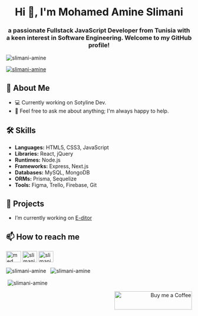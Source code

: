 <h1 align="center">Hi 👋, I'm Mohamed Amine Slimani</h1>
<h3 align="center">a passionate Fullstack JavaScript Developer from Tunisia with a keen interest in Software Engineering. Welcome to my GitHub profile!</h3>

<p align="left"> <img src="https://komarev.com/ghpvc/?username=slimani-amine&label=Profile%20views&color=0e75b6&style=flat" alt="slimani-amine" /> </p>

<p align="left"> <a href="https://github.com/ryo-ma/github-profile-trophy"><img src="https://github-profile-trophy.vercel.app/?username=slimani-amine" alt="slimani-amine" /></a> </p>

## 🚀 About Me
- 💻 Currently working on Sotyline Dev.
- 💬 Feel free to ask me about anything; I'm always happy to help.

## 🛠️ Skills
- **Languages:** HTML5, CSS3, JavaScript
- **Libraries:** React, jQuery
- **Runtimes:** Node.js
- **Frameworks:** Express, Next.js
- **Databases:** MySQL, MongoDB
- **ORMs:** Prisma, Sequelize
- **Tools:** Figma, Trello, Firebase, Git

## 🔭 Projects
- I’m currently working on [E-ditor](https://github.com/slimani-amine/editor.git)

## 📫 How to reach me
<p align="left">
<a href="https://linkedin.com/in/med amine slimani 🚀🚀" target="blank"><img align="center" src="https://raw.githubusercontent.com/rahuldkjain/github-profile-readme-generator/master/src/images/icons/Social/linked-in-alt.svg" alt="med amine slimani 🚀🚀" height="30" width="40" /></a>
<a href="https://fb.com/slimani med amine" target="blank"><img align="center" src="https://raw.githubusercontent.com/rahuldkjain/github-profile-readme-generator/master/src/images/icons/Social/facebook.svg" alt="slimani med amine" height="30" width="40" /></a>
<a href="https://discord.gg/slimanimedamin" target="blank"><img align="center" src="https://raw.githubusercontent.com/rahuldkjain/github-profile-readme-generator/master/src/images/icons/Social/discord.svg" alt="slimanimedamin" height="30" width="40" /></a>
</p>

<p><img align="center" src="https://github-readme-stats.vercel.app/api?username=slimani-amine&show_icons=true&locale=en" alt="slimani-amine" /> &nbsp; <img align="center" src="https://github-readme-streak-stats.herokuapp.com/?user=slimani-amine&" alt="slimani-amine" /></p>

<p>&nbsp;<img align="center" src="https://github-readme-stats.vercel.app/api/top-langs?username=slimani-amine&show_icons=true&locale=en&layout=compact" alt="slimani-amine" /></p>

<p align="right">
  <a href="https://www.buymeacoffee.com/slimaniamine">
    <img src="https://cdn.buymeacoffee.com/buttons/v2/default-yellow.png" height="50" width="210" alt="Buy me a Coffee" />
  </a>
</p>
